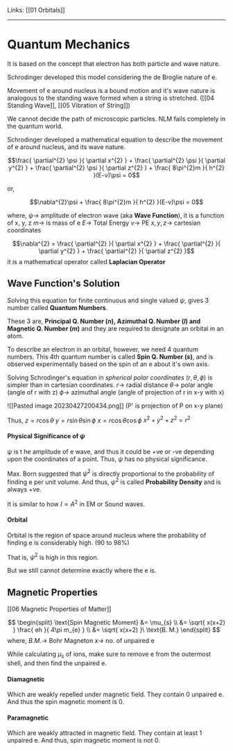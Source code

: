 Links: [[01 Orbitals]]
___
# Quantum Mechanics
It is based on the concept that electron has both particle and wave nature. 

Schrodinger developed this model considering the de Broglie nature of e.

Movement of e around nucleus is a bound motion and it's wave nature is analogous to the standing wave formed when a string is stretched. 
([[04 Standing Wave]], [[05 Vibration of String]])

We cannot decide the path of microscopic particles. 
NLM fails completely in the quantum world. 

Schrodinger developed a mathematical equation to describe the movement of e around nucleus, and its wave nature.

$$\frac{ \partial^{2} \psi }{ \partial x^{2} } + \frac{ \partial^{2} \psi }{ \partial y^{2} } + \frac{ \partial^{2} \psi }{ \partial z^{2} } + \frac{ 8\pi^{2}m }{ h^{2} }(E-v)\psi = 0$$

or,

$$\nabla^{2}\psi + \frac{ 8\pi^{2}m }{ h^{2} }(E-v)\psi = 0$$

where,
$\psi \to$ amplitude of electron wave (aka **Wave Function**), it is a function of x, y, z
$m \to$ is mass of e
$E \to$ Total Energy
$v \to$ PE
$x,y,z \to$ cartesian coordinates

$$\nabla^{2} = \frac{ \partial^{2}  }{ \partial x^{2} } + \frac{ \partial^{2}  }{ \partial y^{2} } + \frac{ \partial^{2}  }{ \partial z^{2} }$$
it is a mathematical operator called **Laplacian Operator**

## Wave Function's Solution
Solving this equation for finite continuous and single valued $\psi$, gives 3 number called **Quantum Numbers**.

These 3 are, **Principal Q. Number ($n$), Azimuthal Q. Number ($l$) and Magnetic Q. Number ($m$)** and they are required to designate an orbital in an atom. 

To describe an electron in an orbital, however, we need 4 quantum numbers. This 4th quantum number is called **Spin Q. Number ($s$)**, and is observed experimentally based on the spin of an e about it's own axis. 

Solving Schrodinger's equation in *spherical polar coordinates* $(r, \theta, \phi)$ is simpler than in cartesian coordinates. 
$r \to$ radial distance 
$\theta \to$ polar angle (angle of r with z)
$\phi \to$ azimuthal angle (angle of projection of r in x-y with x)

![[Pasted image 20230427200434.png]]
(P' is projection of P on x-y plane)

Thus,
$z = r\cos \theta$
$y = r\sin \theta \sin \phi$
$x = r\cos \theta \cos \phi$
$x^{2}+y^{2}+z^{2} = r^{2}$

#### Physical Significance of $\psi$
$\psi$ is t he amplitude of e wave, and thus it could be +ve or -ve depending upon the coordinates of a point. 
Thus, $\psi$ has no physical significance.

Max. Born suggested that $\psi^{2}$ is directly proportional to the probability of finding e per unit volume. And thus, $\psi^{2}$ is called **Probability Density** and is always +ve. 

It is similar to how $I \propto A^{2}$ in EM or Sound waves. 

#### Orbital
Orbital is the region of space around nucleus where the probability of finding e is considerably high. (90 to 98%)

That is, $\psi^{2}$ is high in this region. 

But we still cannot determine exactly where the e is.
 
## Magnetic Properties
[[06 Magnetic Properties of Matter]]

$$
\begin{split}
\text{Spin Magnetic Moment} &= \mu_{s} \\
&= \sqrt{ x(x+2) } \frac{ eh }{ 4\pi m_{e} } \\
&=  \sqrt{ x(x+2) }\ \text{B. M.}
\end{split}
$$
where,
$B.M. \to$ Bohr Magneton
$x \to$ no. of unpaired e

While calculating $\mu_{s}$ of ions, make sure to remove e from the outermost shell, and then find the unpaired e. 

#### Diamagnetic
Which are weakly repelled under magnetic field. They contain 0 unpaired e. And thus the spin magnetic moment is 0.

#### Paramagnetic
Which are weakly attracted in magnetic field. They contain at least 1 unpaired e. And thus, spin magnetic moment is not 0.
 
 
